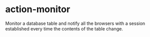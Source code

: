 # action-monitor
Monitor a database table and notify all the browsers with a session established every time the contents of the table change.
